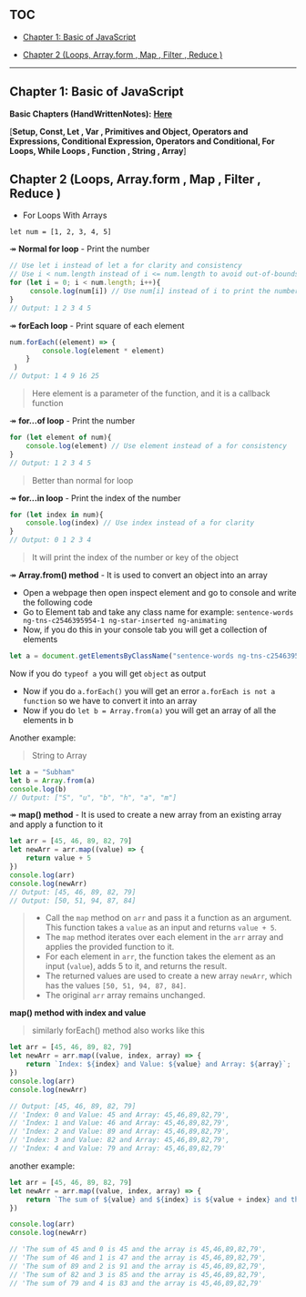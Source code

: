 ## TOC
- [Chapter 1: Basic of JavaScript](#chapter-1-basic-of-javascript)

- [Chapter 2 (Loops, Array.form , Map , Filter , Reduce )](#chapter-2-loops-arrayform--map--filter--reduce-)

________
## Chapter 1: Basic of JavaScript

**Basic Chapters (HandWrittenNotes):** [**Here**](./HandWrittenNotes/README.md)

[**Setup, Const, Let , Var , Primitives and Object, Operators and Expressions, Conditional Expression, Operators and Conditional, For Loops, While Loops , Function , String , Array**]

## Chapter 2 (Loops, Array.form , Map , Filter , Reduce )
- For Loops With Arrays

`let num = [1, 2, 3, 4, 5]`

↠ **Normal for loop** - Print the number
```js
// Use let i instead of let a for clarity and consistency
// Use i < num.length instead of i <= num.length to avoid out-of-bounds error
for (let i = 0; i < num.length; i++){
     console.log(num[i]) // Use num[i] instead of i to print the number
}
// Output: 1 2 3 4 5
```
↠ **forEach loop** - Print square of each element
```js
num.forEach((element) => {
        console.log(element * element)
    }
 )
// Output: 1 4 9 16 25
```
> Here element is a parameter of the function, and it is a callback function

↠ **for...of loop** - Print the number
```js
for (let element of num){
    console.log(element) // Use element instead of a for consistency
}
// Output: 1 2 3 4 5
```
> Better than normal for loop

↠ **for...in loop** - Print the index of the number
```js
for (let index in num){
    console.log(index) // Use index instead of a for clarity
}
// Output: 0 1 2 3 4
```
> It will print the index of the number or key of the object

↠ **Array.from() method** - It is used to convert an object into an array

- Open a webpage then open inspect element and go to console and write the following code
- Go to Element tab and take any class name for example: `sentence-words ng-tns-c2546395954-1 ng-star-inserted ng-animating`
- Now, if you do this in your console tab you will get a collection of elements
```js
let a = document.getElementsByClassName("sentence-words ng-tns-c2546395954-1 ng-star-inserted ng-animating")
```
Now if you do `typeof a` you will get `object` as output
- Now if you do `a.forEach()` you will get an error `a.forEach is not a function` so we have to convert it into an array
- Now if you do `let b = Array.from(a)` you will get an array of all the elements in b

Another example:
> String to Array
```js
let a = "Subham"
let b = Array.from(a)
console.log(b)
// Output: ["S", "u", "b", "h", "a", "m"]
```




↠  **map() method** - It is used to create a new array from an existing array and apply a function to it
```js
let arr = [45, 46, 89, 82, 79]
let newArr = arr.map((value) => {
    return value + 5
})
console.log(arr)
console.log(newArr)
// Output: [45, 46, 89, 82, 79]
// Output: [50, 51, 94, 87, 84]
```
> - Call the `map` method on `arr` and pass it a function as an argument. This function takes a `value` as an input and returns `value + 5`.
> - The `map` method iterates over each element in the `arr` array and applies the provided function to it.
> - For each element in `arr`, the function takes the element as an input (`value`), adds 5 to it, and returns the result.
> - The returned values are used to create a new array `newArr`, which has the values `[50, 51, 94, 87, 84]`.
> - The original `arr` array remains unchanged.

**map() method with index and value**
> similarly forEach() method also works like this
```js
let arr = [45, 46, 89, 82, 79]
let newArr = arr.map((value, index, array) => {
    return `Index: ${index} and Value: ${value} and Array: ${array}`;
})
console.log(arr)
console.log(newArr)

// Output: [45, 46, 89, 82, 79]
// 'Index: 0 and Value: 45 and Array: 45,46,89,82,79',
// 'Index: 1 and Value: 46 and Array: 45,46,89,82,79',
// 'Index: 2 and Value: 89 and Array: 45,46,89,82,79',
// 'Index: 3 and Value: 82 and Array: 45,46,89,82,79',
// 'Index: 4 and Value: 79 and Array: 45,46,89,82,79'
```

another example:
```js
let arr = [45, 46, 89, 82, 79]
let newArr = arr.map((value, index, array) => {
    return `The sum of ${value} and ${index} is ${value + index} and the array is ${array}` 
})

console.log(arr)
console.log(newArr)

// 'The sum of 45 and 0 is 45 and the array is 45,46,89,82,79',
// 'The sum of 46 and 1 is 47 and the array is 45,46,89,82,79',
// 'The sum of 89 and 2 is 91 and the array is 45,46,89,82,79',
// 'The sum of 82 and 3 is 85 and the array is 45,46,89,82,79',
// 'The sum of 79 and 4 is 83 and the array is 45,46,89,82,79'

```
